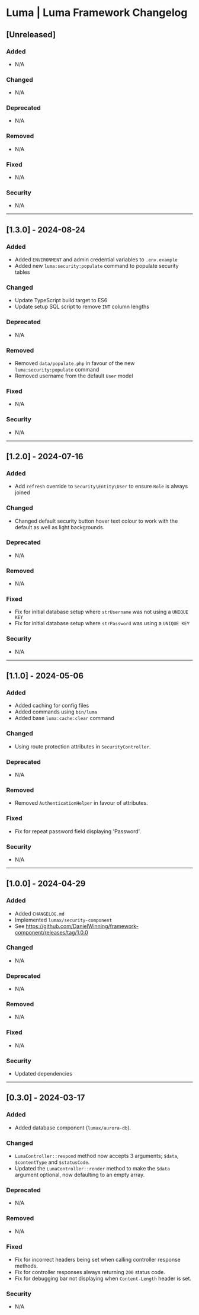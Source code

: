 # Luma | Luma Framework Changelog

## [Unreleased]
### Added
- N/A

### Changed
- N/A

### Deprecated
- N/A

### Removed
- N/A

### Fixed
- N/A

### Security
- N/A

---

## [1.3.0] - 2024-08-24
### Added
- Added `ENVIRONMENT` and admin credential variables to `.env.example`
- Added new `luma:security:populate` command to populate security tables

### Changed
- Update TypeScript build target to ES6
- Update setup SQL script to remove `INT` column lengths

### Deprecated
- N/A

### Removed
- Removed `data/populate.php` in favour of the new `luma:security:populate` command
- Removed username from the default `User` model

### Fixed
- N/A

### Security
- N/A

---

## [1.2.0] - 2024-07-16
### Added
- Add `refresh` override to `Security\Entity\User` to ensure `Role` is always joined

### Changed
- Changed default security button hover text colour to work with the default as well as light backgrounds.

### Deprecated
- N/A

### Removed
- N/A

### Fixed
- Fix for initial database setup where `strUsername` was not using a `UNIQUE KEY`
- Fix for initial database setup where `strPassword` was using a `UNIQUE KEY`

### Security
- N/A

---

## [1.1.0] - 2024-05-06
### Added
- Added caching for config files
- Added commands using `bin/luma`
- Added base `luma:cache:clear` command

### Changed
- Using route protection attributes in `SecurityController`.

### Deprecated
- N/A

### Removed
- Removed `AuthenticationHelper` in favour of attributes.

### Fixed
- Fix for repeat password field displaying 'Password'.

### Security
- N/A

---

## [1.0.0] - 2024-04-29
### Added
- Added `CHANGELOG.md`
- Implemented `lumax/security-component`
- See https://github.com/DanielWinning/framework-component/releases/tag/1.0.0

### Changed
- N/A

### Deprecated
- N/A

### Removed
- N/A

### Fixed
- N/A

### Security
- Updated dependencies

---

## [0.3.0] - 2024-03-17
### Added
- Added database component (`lumax/aurora-db`).

### Changed
- `LumaController::respond` method now accepts 3 arguments; `$data`, `$contentType` and `$statusCode`.
- Updated the `LumaController::render` method to make the `$data` argument optional, now defaulting to an empty array.

### Deprecated
- N/A

### Removed
- N/A

### Fixed
- Fix for incorrect headers being set when calling controller response methods.
- Fix for controller responses always returning `200` status code.
- Fix for debugging bar not displaying when `Content-Length` header is set.

### Security
- N/A